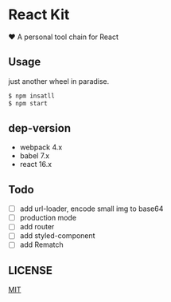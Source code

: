 # React Kit

❤️ A personal tool chain for React

## Usage

just another wheel in paradise.

```bash
$ npm insatll
$ npm start
```

## dep-version

- webpack 4.x
- babel 7.x
- react 16.x

## Todo

* [ ] add url-loader, encode small img to base64
* [ ] production mode
* [ ] add router
* [ ] add styled-component
* [ ] add Rematch

## LICENSE

[MIT](https://github.com/s0urcelab/react-kit/blob/master/LICENSE)


